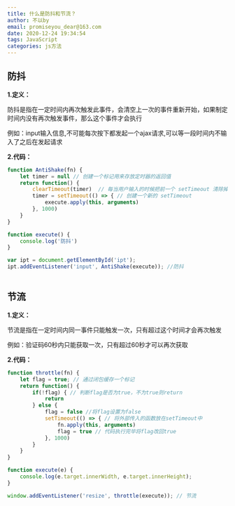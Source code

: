 ```yaml
---
title: 什么是防抖和节流？
author: 不以by
email: promiseyou_dear@163.com
date: 2020-12-24 19:34:54
tags: JavaScript
categories: js方法
---
```


## 防抖

**1.定义：**

防抖是指在一定时间内再次触发此事件，会清空上一次的事件重新开始，如果制定时间内没有再次触发事件，那么这个事件才会执行

例如：input输入信息,不可能每次按下都发起一个ajax请求,可以等一段时间内不输入了之后在发起请求

**2.代码：**

```javascript
function AntiShake(fn) {
    let timer = null // 创建一个标记用来存放定时器的返回值
    return function() {
        clearTimeout(timer)  // 每当用户输入的时候把前一个 setTimeout 清除掉
        timer = setTimeout(() => { // 创建一个新的 setTimeout
            execute.apply(this, arguments)
        }, 1000)
    }
}

function execute() {
    console.log('防抖')
}

var ipt = document.getElementById('ipt');
ipt.addEventListener('input', AntiShake(execute)); //防抖    
```

![点击并拖拽以移动](data:image/gif;base64,R0lGODlhAQABAPABAP///wAAACH5BAEKAAAALAAAAAABAAEAAAICRAEAOw==)



## 节流

**1.定义：**

节流是指在一定时间内同一事件只能触发一次，只有超过这个时间才会再次触发

例如：验证码60秒内只能获取一次，只有超过60秒才可以再次获取

**2.代码：**

```javascript
function throttle(fn) {
    let flag = true; // 通过闭包缓存一个标记
    return function() {
        if(!flag) { // 判断flag是否为true，不为true则return
            return
        } else {
            flag = false //将flag设置为false
            setTimeout(() => { // 将外部传入的函数放在setTimeout中
                fn.apply(this, arguments)
                flag = true // 代码执行完毕将flag改回true
            }, 1000)
        }
    }
}

function execute(e) {
    console.log(e.target.innerWidth, e.target.innerHeight);
}

window.addEventListener('resize', throttle(execute)); // 节流
```

![点击并拖拽以移动](data:image/gif;base64,R0lGODlhAQABAPABAP///wAAACH5BAEKAAAALAAAAAABAAEAAAICRAEAOw==)